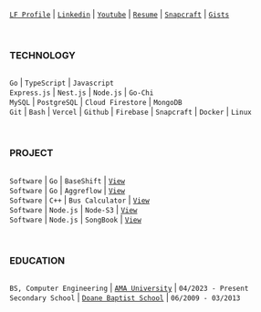 [`LF Profile`](https://openprofile.dev/profile/kentlouisetonino) |  [`Linkedin`](https://www.linkedin.com/in/kentlouisetonino) | [`Youtube`](https://www.youtube.com/@kentlouisetonino) | [`Resume`](https://drive.google.com/file/d/1D1ZFMrfAA-dcuUJ9oHkQIJcBV1JNRW4w/view?usp=sharing) | [`Snapcraft`](https://snapcraft.io/publisher/kentlouisetonino) | [`Gists`](https://gist.github.com/kentlouisetonino)

<br />

### TECHNOLOGY
##
``Go`` | ``TypeScript`` | ``Javascript`` <br />
``Express.js`` | ``Nest.js`` | ``Node.js`` | ``Go-Chi`` <br /> 
``MySQL`` | ``PostgreSQL`` | ``Cloud Firestore`` | ``MongoDB`` <br />
``Git`` | ``Bash`` | ``Vercel`` | ``Github`` | ``Firebase`` | ``Snapcraft`` | ``Docker`` | ``Linux``

<br />

### PROJECT
##
``Software`` | ``Go`` | ``BaseShift`` | [`View`](https://github.com/kentlouisetonino/baseshift) <br />
``Software`` | ``Go`` | ``Aggreflow`` | [`View`](https://github.com/kentlouisetonino/aggreflow) <br />
``Software`` | ``C++`` | ``Bus Calculator`` | [`View`](https://github.com/kentlouisetonino/bus-calculator) <br />
``Software`` | ``Node.js`` | ``Node-S3`` | [`View`](https://github.com/kentlouisetonino/node-s3) <br />
``Software`` | ``Node.js`` | ``SongBook`` | [`View`](https://github.com/kentlouisetonino/songbook) <br />

<br />

### EDUCATION
##
``BS, Computer Engineering`` | [`AMA University`](https://www.amaes.edu.ph/ama-online-education-amaoed/) | ``04/2023 - Present`` <br />
``Secondary School`` | [`Doane Baptist School`](https://drive.google.com/file/d/1-RjQ7ug_pgxH-k9-z3arDKfdoH6eFH7I/view?usp=sharing) | ``06/2009 - 03/2013``

